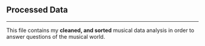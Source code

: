 ## Processed Data
---
This file contains my **cleaned, and sorted** musical data analysis in order to answer questions of the musical world. 

